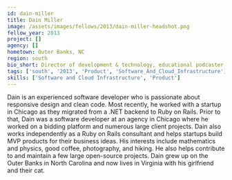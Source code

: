 ```yaml
---
id: dain-miller
title: Dain Miller
image: /assets/images/fellows/2013/dain-miller-headshot.png
fellow_year: 2013
project: []
agency: []
hometown: Outer Banks, NC
region: south
bio_short: Director of development & technology, educational podcaster (starthere.fm), product manager, and ruby/rails consultant.
tags: ['south', '2013', 'Product', 'Software_And_Cloud_Infrastructure']
skills: ['Software and Cloud Infrastructure', 'Product']
---
```


Dain is an experienced software developer who is passionate about responsive design and clean code.  Most recently, he worked with a startup in Chicago as they migrated from a .NET backend to Ruby on Rails.  Prior to that, Dain was a software developer at an agency in Chicago where he worked on a bidding platform and numerous large client projects.  Dain also works independently as a Ruby on Rails consultant and helps startups build MVP products for their business ideas.  His interests include mathematics and physics, good coffee, photography, and hiking.  He also helps contribute to and maintain a few large open-source projects.  Dain grew up on the Outer Banks in North Carolina and now lives in Virginia with his girlfriend and their cat.
